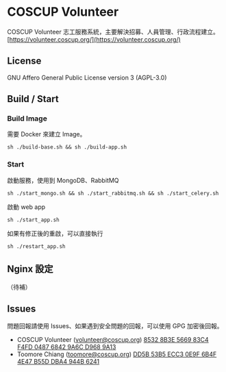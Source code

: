 # COSCUP Volunteer
COSCUP Volunteer 志工服務系統，主要解決招募、人員管理、行政流程建立。
[https://volunteer.coscup.org/](https://volunteer.coscup.org/)

## License
GNU Affero General Public License version 3 (AGPL-3.0)

## Build / Start

### Build Image
需要 Docker 來建立 Image。

    sh ./build-base.sh && sh ./build-app.sh

### Start
啟動服務，使用到 MongoDB、RabbitMQ

    sh ./start_mongo.sh && sh ./start_rabbitmq.sh && sh ./start_celery.sh

啟動 web app

    sh ./start_app.sh

如果有修正後的重啟，可以直接執行

    sh ./restart_app.sh

## Nginx 設定
（待補）

## Issues
問題回報請使用 Issues、如果遇到安全問題的回報，可以使用 GPG 加密後回報。

- COSCUP Volunteer (volunteer@coscup.org)
  [8532 8B3E 5669 83C4 F4FD  0487 6842 9A6C D968 9A13](https://volunteer.coscup.org/pgp/85328B3E566983C4F4FD048768429A6CD9689A13.asc)
- Toomore Chiang (toomore@coscup.org)
  [DD5B 53B5 ECC3 0E9F 6B4F  4E47 B55D DBA4 944B 6241](https://volunteer.coscup.org/pgp/DD5B53B5ECC30E9F6B4F4E47B55DDBA4944B6241.asc)
